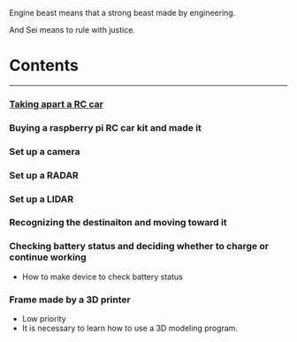 Engine beast means that a strong beast made by engineering.  
  
And Sei means to rule with justice.

# Contents
---

### [Taking apart a RC car](https://enginebeast.github.io/self_drive1/)

### Buying a raspberry pi RC car kit and made it

### Set up a camera

### Set up a RADAR

### Set up a LIDAR

### Recognizing the destinaiton and moving toward it

### Checking battery status and deciding whether to charge or continue working
- How to make device to check battery status

### Frame made by a 3D printer
- Low priority
- It is necessary to learn how to use a 3D modeling program.
